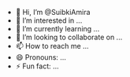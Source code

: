 - 👋 Hi, I’m @SuibkiAmira
- 👀 I’m interested in ...
- 🌱 I’m currently learning ...
- 💞️ I’m looking to collaborate on ...
- 📫 How to reach me ...
- 😄 Pronouns: ...
- ⚡ Fun fact: ...

<!---
SuibkiAmira/SuibkiAmira is a ✨ special ✨ repository because its `README.md` (this file) appears on your GitHub profile.
You can click the Preview link to take a look at your changes.
--->
